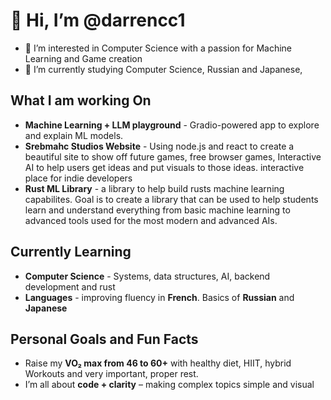 # 👋 Hi, I’m @darrencc1
- 👀 I’m interested in Computer Science with a passion for Machine Learning and Game creation
- 🌱 I’m currently studying Computer Science, Russian and Japanese, 
 
 ## What I am working On

 - **Machine Learning + LLM playground** - Gradio-powered app to explore and explain ML models.
 - **Srebmahc Studios Website** - Using node.js and react to create a beautiful site to show off future games, free browser games, Interactive AI to help users get ideas and put visuals to those ideas. interactive place for indie developers
 - **Rust ML Library** - a library to help build rusts machine learning capabilites. Goal is to create a library that can be used to help students learn and understand everything from basic machine learning to advanced tools used for the most modern and advanced AIs.

## Currently Learning 
- **Computer Science** - Systems, data structures, AI, backend development and rust
- **Languages** - improving fluency in **French**. Basics of **Russian** and **Japanese**

## Personal Goals and Fun Facts
- Raise my **VO₂ max from 46 to 60+** with healthy diet, HIIT, hybrid Workouts and very important, proper rest.
- I’m all about **code + clarity** – making complex topics simple and visual
<!---
darrencc1/darrencc1 is a ✨ special ✨ repository because its `README.md` (this file) appears on your GitHub profile.
You can click the Preview link to take a look at your changes.
--->
